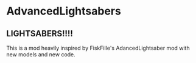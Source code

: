 # AdvancedLightsabers
## LIGHTSABERS!!!!
This is a mod heavily inspired by FiskFille's AdancedLightsaber mod with new models and new code.
